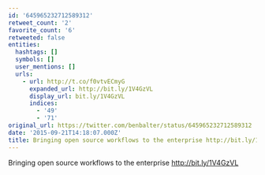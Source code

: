 ```yaml
---
id: '645965232712589312'
retweet_count: '2'
favorite_count: '6'
retweeted: false
entities:
  hashtags: []
  symbols: []
  user_mentions: []
  urls:
    - url: http://t.co/f0vtvECmyG
      expanded_url: http://bit.ly/1V4GzVL
      display_url: bit.ly/1V4GzVL
      indices:
        - '49'
        - '71'
original_url: https://twitter.com/benbalter/status/645965232712589312
date: '2015-09-21T14:18:07.000Z'
title: Bringing open source workflows to the enterprise http://bit.ly/1V4GzVL
---
```


Bringing open source workflows to the enterprise http://bit.ly/1V4GzVL